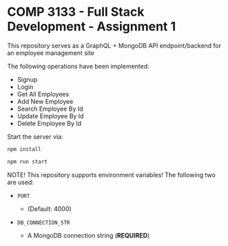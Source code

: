 # COMP 3133 - Full Stack Development - Assignment 1
This repository serves as a GraphQL + MongoDB API endpoint/backend for an employee management site

The following operations have been implemented:
- Signup
- Login
- Get All Employees
- Add New Employee
- Search Employee By Id
- Update Employee By Id
- Delete Employee By Id

Start the server via:
```bash
npm install

npm run start
```

NOTE! This repository supports environment variables! The following two are used:
- `PORT`
  - (Default: 4000)

- `DB_CONNECTION_STR`
  - A MongoDB connection string (**REQUIRED**)
